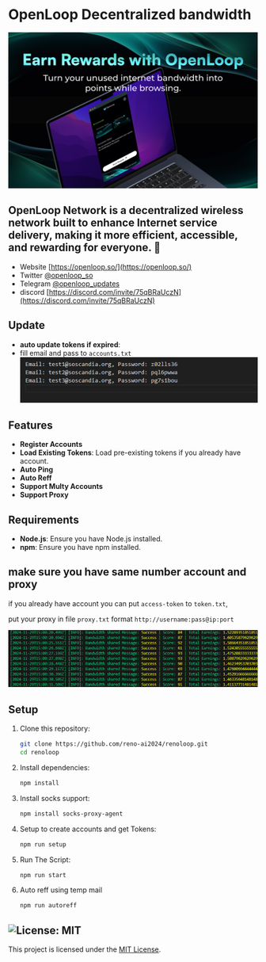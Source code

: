 # OpenLoop Decentralized bandwidth

![banner](image.png)

## OpenLoop Network is a decentralized wireless network built to enhance Internet service delivery, making it more efficient, accessible, and rewarding for everyone. 🤩

- Website [https://openloop.so/](https://openloop.so/)
- Twitter [@openloop_so](https://x.com/openloop_so)
- Telegram [@openloop_updates](https://t.me/openloop_updates)
- discord [https://discord.com/invite/75qBRaUczN](https://discord.com/invite/75qBRaUczN)

## Update
- **auto update tokens if expired**:
- fill email and pass to `accounts.txt`
   ![accounts.txt](image-2.png)


## **Features**

- **Register Accounts**
- **Load Existing Tokens**: Load pre-existing tokens if you already have account.
- **Auto Ping**
- **Auto Reff**
- **Support Multy Accounts**
- **Support Proxy**

## **Requirements**

- **Node.js**: Ensure you have Node.js installed.
- **npm**: Ensure you have npm installed.

## **make sure you have same number account and proxy**

if you already have account you can put `access-token` to `token.txt`,

put your proxy in file `proxy.txt` format `http://username:pass@ip:port`

![intro](image-1.png)

## Setup

1. Clone this repository:
   ```bash
   git clone https://github.com/reno-ai2024/renoloop.git
   cd renoloop
   ```
2. Install dependencies:
   ```bash
   npm install
   ```
3. Install socks support:
   ```bash
   npm install socks-proxy-agent
   ```
4. Setup to create accounts and get Tokens:
   ```bash
   npm run setup
   ```
5. Run The Script:
   ```bash
   npm run start
   ```
6. Auto reff using temp mail
   ```bash
   npm run autoreff
   ```

## ![License: MIT](https://img.shields.io/badge/License-MIT-yellow.svg)

This project is licensed under the [MIT License](LICENSE).
